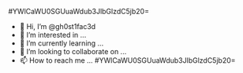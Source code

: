 #YWlCaWU0SGUuaWdub3JlbGlzdC5jb20=
- 👋 Hi, I’m @gh0st1fac3d
- 👀 I’m interested in ...
- 🌱 I’m currently learning ...
- 💞️ I’m looking to collaborate on ...
- 📫 How to reach me ...
#YWlCaWU0SGUuaWdub3JlbGlzdC5jb20=

<!---
gh0st1fac3d/gh0st1fac3d is a ✨ special ✨ repository because its `README.md` (this file) appears on your GitHub profile.
You can click the Preview link to take a look at your changes.
--->
